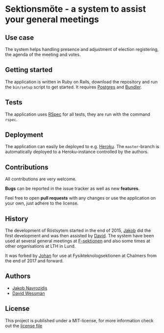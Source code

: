 # Sektionsmöte - a system to assist your general meetings

## Use case
The system helps handling presence and adjustment of election registering, the agenda of the meeting and votes.


## Getting started
The application is written in Ruby on Rails, download the repository and run the `bin/setup` script to get started. It requires [Postgres](https://www.postgresql.org/) and [Bundler](http://bundler.io/).

## Tests
The application uses [RSpec](http://rspec.info/) for all tests, they are run with the command `rspec`.

## Deployment
The application can easily be deployed to e.g. [Heroku](https://heroku.com). The `master`-branch is automatically deployed to a Heroku-instance controlled by the authors.

## Contributions
All contributions are very welcome.

**Bugs** can be reported in the issue tracker as well as new **features**.

Feel free to open **pull requests** with any changes or use the application on your own, just adhere to the license.

## History
The development of Röstsytem started in the end of 2015, [Jakob](https://github.com/navro) did the first development and was then assisted by [David](https://github.com/davidwessman). The system have been used at several general meetings at [F-sektionen](https://fsektionen.se) and also some times at other organisations at LTH in Lund.

It was forked by [Johan](https://github.com/JohanWinther) for use at Fysikteknologsektionen at Chalmers from the end of 2017 and forward.

## Authors

- [Jakob Navrozidis](https://github.com/navro)
- [David Wessman](https://github.com/davidwessman)

## License
This project is published under a MIT-license, for more information check out the [license file](/LICENSE)

